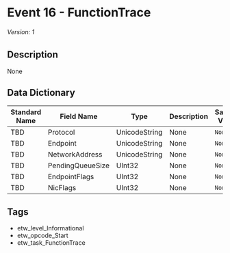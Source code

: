 # Event 16 - FunctionTrace
###### Version: 1

## Description
None

## Data Dictionary
|Standard Name|Field Name|Type|Description|Sample Value|
|---|---|---|---|---|
|TBD|Protocol|UnicodeString|None|`None`|
|TBD|Endpoint|UnicodeString|None|`None`|
|TBD|NetworkAddress|UnicodeString|None|`None`|
|TBD|PendingQueueSize|UInt32|None|`None`|
|TBD|EndpointFlags|UInt32|None|`None`|
|TBD|NicFlags|UInt32|None|`None`|

## Tags
* etw_level_Informational
* etw_opcode_Start
* etw_task_FunctionTrace